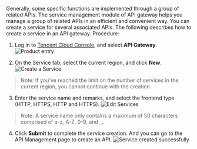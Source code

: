 Generally, some specific functions are implemented through a group of related APIs. The service management module of API gateway helps you manage a group of related APIs in an efficient and convenient way. You can create a service for several associated APIs. The following describes how to create a service in an API gateway.
Procedure:
1. Log in to [Tencent Cloud Console](https://cloud.tencent.com/login?s_url=https%3A%2F%2Fcloud.tencent.com%2F), and select **API Gateway**.
![Product entry](https://main.qcloudimg.com/raw/76fdfd0f02e8c218122d54bdfaafff4a.png)

2. On the Service tab, select the current region, and click **New**.
![Create a Service](https://main.qcloudimg.com/raw/9e49be3ae7f1fd45f58341f780b4f742.png)
> Note: If you've reached the limit on the number of services in the current region, you cannot continue with the creation.

3. Enter the service name and remarks, and select the frontend type (HTTP, HTTPS, HTTP and HTTPS).
  ![Edit Services](https://main.qcloudimg.com/raw/e97636e727457f0d01a46b65342b5315.png)

  
> Note: A service name only contains a maximum of 50 characters comprised of a-z, A-Z, 0-9, and _.

4. Click **Submit** to complete the service creation. And you can go to the API Management page to create an API.
![Service created successfully](https://main.qcloudimg.com/raw/4ab4a7704c3c0c95f3f69179e105395a.png)

